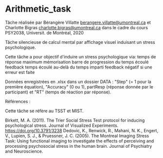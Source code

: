 # Arithmetic_task

Tâche réalisée par Bérangère Villatte <berangere.villatte@umontreal.ca> et Charlotte Bigras <charlotte.bigras@umontreal.ca>
dans le cadre du cours PSY2038, Universit. de Montréal, 2020

Tâche silencieuse de calcul mental par affichage visuel induisant un stress psychologique.

Cette tâche a pour objectif d'induire un stress psychologique via:
temps de réponse maximum
mémorisation
barre de progression du temps écoulé
feedback temps écoulé au-delà du temps imparti
feedback négatif si une erreur est faite

Données enregistrées en .xlsx dans un dossier DATA : "Step" (= 1 pour la première équation), "Accuracy" (0 ou 1), partResp (réponse donnée par le participant) et "RT" (temps de réaction par réponse).

 

Références :

Cette tâche se réfère au TSST et MIST.

Birkett, M. A. (2011). The Trier Social Stress Test protocol for inducing psychological stress. Journal of Visualized Experiments. https://doi.org/10.3791/3238
Dedovic, K., Renwick, R., Mahani, N. K., Engert, V., Lupien, S. J., & Pruessner, J. C. (2005). The Montreal Imaging Stress Task: Using functional imaging to investigate the effects of perceiving and processing psychosocial stress in the human brain. Journal of Psychiatry and Neuroscience.
